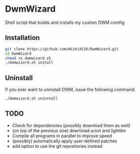 # DwmWizard
Shell script that builds and installs my custom DWM comfig

## Installation
```bash
git clone https://github.com/Wizkid116/DwmWizard.git
cd DwmWizard
chmod +x dwmwizard.sh
./dwmwizard.sh install
```

## Uninstall
If you ever want to uninstall DWM, issue the following command:
```bash
./dwmwizard.sh uninstall
```

## TODO
* Check for dependencies (possibly download them as well)
* (on top of the previous one) download urxvt and lightdm
* Compile all programs in parallel to improve speed
* (possibly) automatically apply user-defined patches
* add option to use the git repositories instead
